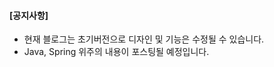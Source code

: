 <div class="notice--info">
    <h4>[공지사항]</h4>
        <ul>
            <li> 현재 블로그는 초기버전으로 디자인 및 기능은 수정될 수 있습니다. </li>
            <li> Java, Spring 위주의 내용이 포스팅될 예정입니다. </li>
        </ul>
</div>

<!--
**[공지사항]** 블로그 초기버전으로 디자인 및 기능은 수정될 수 있습니다.
{: .notice--info}
-->